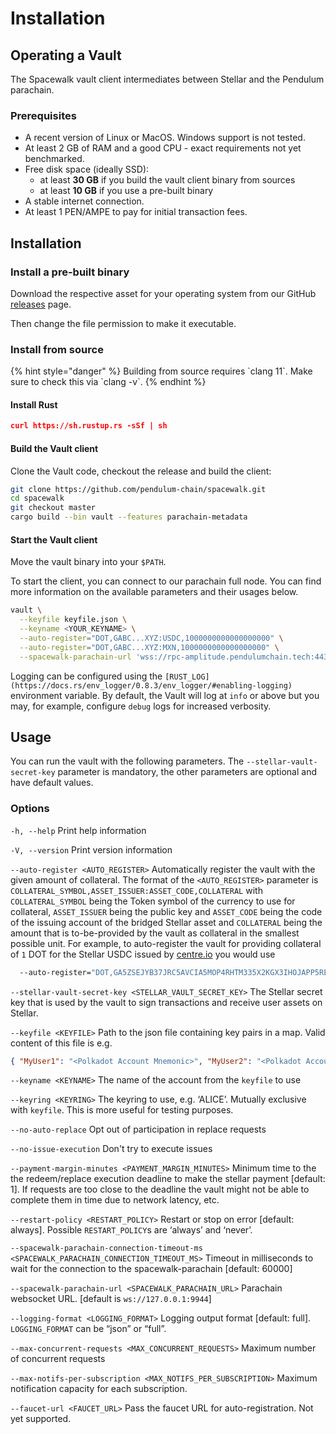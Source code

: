 # Installation

## Operating a Vault

The Spacewalk vault client intermediates between Stellar and the Pendulum parachain.

### Prerequisites

* A recent version of Linux or MacOS. Windows support is not tested.
* At least 2 GB of RAM and a good CPU - exact requirements not yet benchmarked.
* Free disk space (ideally SSD):
  * at least **30 GB** if you build the vault client binary from sources
  * at least **10 GB** if you use a pre-built binary
* A stable internet connection.
* At least 1 PEN/AMPE to pay for initial transaction fees.

## Installation

### Install a pre-built binary

Download the respective asset for your operating system from our GitHub [releases](https://github.com/pendulum-chain/spacewalk/releases) page.

Then change the file permission to make it executable.

### Install from source

{% hint style="danger" %}
Building from source requires \`clang 11\`. Make sure to check this via \`clang -v\`.
{% endhint %}

#### Install Rust

```json
curl https://sh.rustup.rs -sSf | sh
```

#### Build the Vault client

Clone the Vault code, checkout the release and build the client:

```bash
git clone https://github.com/pendulum-chain/spacewalk.git
cd spacewalk
git checkout master
cargo build --bin vault --features parachain-metadata
```

#### Start the Vault client

Move the vault binary into your `$PATH`.

To start the client, you can connect to our parachain full node. You can find more information on the available parameters and their usages below.

```bash
vault \
  --keyfile keyfile.json \
  --keyname <YOUR_KEYNAME> \
  --auto-register="DOT,GABC...XYZ:USDC,1000000000000000000" \
  --auto-register="DOT,GABC...XYZ:MXN,1000000000000000000" \
  --spacewalk-parachain-url 'wss://rpc-amplitude.pendulumchain.tech:443'
```

Logging can be configured using the `[RUST_LOG](https://docs.rs/env_logger/0.8.3/env_logger/#enabling-logging)` environment variable. By default, the Vault will log at `info` or above but you may, for example, configure `debug` logs for increased verbosity.

## Usage

You can run the vault with the following parameters. The `--stellar-vault-secret-key` parameter is mandatory, the other parameters are optional and have default values.

### Options

`-h, --help` Print help information

`-V, --version` Print version information

`--auto-register <AUTO_REGISTER>` Automatically register the vault with the given amount of collateral. The format of the `<AUTO_REGISTER>` parameter is `COLLATERAL_SYMBOL,ASSET_ISSUER:ASSET_CODE,COLLATERAL` with `COLLATERAL_SYMBOL` being the Token symbol of the currency to use for collateral, `ASSET_ISSUER` being the public key and `ASSET_CODE` being the code of the issuing account of the bridged Stellar asset and `COLLATERAL` being the amount that is to-be-provided by the vault as collateral in the smallest possible unit. For example, to auto-register the vault for providing collateral of `1` DOT for the Stellar USDC issued by [centre.io](http://centre.io) you would use

```bash
  --auto-register="DOT,GA5ZSEJYB37JRC5AVCIA5MOP4RHTM335X2KGX3IHOJAPP5RE34K4KZVN:USDC,10000000000" \
```

`--stellar-vault-secret-key <STELLAR_VAULT_SECRET_KEY>` The Stellar secret key that is used by the vault to sign transactions and receive user assets on Stellar.

`--keyfile <KEYFILE>` Path to the json file containing key pairs in a map. Valid content of this file is e.g.

```json
{ "MyUser1": "<Polkadot Account Mnemonic>", "MyUser2": "<Polkadot AccountMnemonic>" }`
```

`--keyname <KEYNAME>` The name of the account from the `keyfile` to use

`--keyring <KEYRING>` The keyring to use, e.g. ‘ALICE’. Mutually exclusive with `keyfile`. This is more useful for testing purposes.

`--no-auto-replace` Opt out of participation in replace requests

`--no-issue-execution` Don't try to execute issues

`--payment-margin-minutes <PAYMENT_MARGIN_MINUTES>` Minimum time to the the redeem/replace execution deadline to make the stellar payment \[default: 1]. If requests are too close to the deadline the vault might not be able to complete them in time due to network latency, etc.

`--restart-policy <RESTART_POLICY>` Restart or stop on error \[default: always]. Possible `RESTART_POLICY`s are ‘always’ and ‘never’.

`--spacewalk-parachain-connection-timeout-ms <SPACEWALK_PARACHAIN_CONNECTION_TIMEOUT_MS>` Timeout in milliseconds to wait for the connection to the spacewalk-parachain \[default: 60000]

`--spacewalk-parachain-url <SPACEWALK_PARACHAIN_URL>` Parachain websocket URL. \[default is `ws://127.0.0.1:9944`]

`--logging-format <LOGGING_FORMAT>` Logging output format \[default: full]. `LOGGING_FORMAT` can be “json” or “full”.

`--max-concurrent-requests <MAX_CONCURRENT_REQUESTS>` Maximum number of concurrent requests

`--max-notifs-per-subscription <MAX_NOTIFS_PER_SUBSCRIPTION>` Maximum notification capacity for each subscription.

`--faucet-url <FAUCET_URL>` Pass the faucet URL for auto-registration. Not yet supported.
